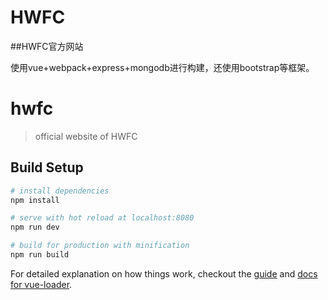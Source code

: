 # HWFC
##HWFC官方网站  

使用vue+webpack+express+mongodb进行构建，还使用bootstrap等框架。

# hwfc

> official website of HWFC

## Build Setup

``` bash
# install dependencies
npm install

# serve with hot reload at localhost:8080
npm run dev

# build for production with minification
npm run build
```

For detailed explanation on how things work, checkout the [guide](http://vuejs-templates.github.io/webpack/) and [docs for vue-loader](http://vuejs.github.io/vue-loader).

